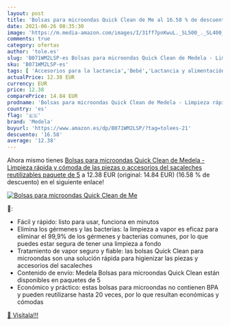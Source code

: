 ```yaml
---
layout: post
title: 'Bolsas para microondas Quick Clean de Me al 16.58 % de descuento'
date: 2021-06-26 08:35:30
image: 'https://m.media-amazon.com/images/I/31ff7pnKwuL._SL500_._SL400_.jpg'
comments: true
category: ofertas
author: 'tole.es'
slug: 'B071WM2LSP-es Bolsas para microondas Quick Clean de Medela - Limpieza...'
sku: 'B071WM2LSP-es'
tags: [ 'Accesorios para la lactancia','Bebé','Lactancia y alimentación','Recipientes para leche materna','medela','sacaleches', ]
actualPrice: 12.38 EUR
currency: EUR
price: 12.38
comparePrice: 14.84 EUR
prodname: 'Bolsas para microondas Quick Clean de Medela - Limpieza rápida y cómoda de las piezas o accesorios del sacaleches  reutilizables  paquete de 5'
country: 'es'
flag: '🇪🇸'
brand: 'Medela'
buyurl: 'https://www.amazon.es/dp/B071WM2LSP/?tag=tolees-21'
descuento: '16.58'
average: '12.38'
---
```


Ahora mismo tienes [Bolsas para microondas Quick Clean de Medela - Limpieza rápida y cómoda de las piezas o accesorios del sacaleches  reutilizables  paquete de 5](https://www.amazon.es/dp/B071WM2LSP/?tag=tolees-21) a 12.38 EUR (original: 14.84 EUR) (16.58 %  de descuento) en el siguiente enlace!

[![Bolsas para microondas Quick Clean de Me](https://m.media-amazon.com/images/I/31ff7pnKwuL._SL500_._SL400_.jpg)](https://www.amazon.es/dp/B071WM2LSP/?tag=tolees-21)

🔎:

- Fácil y rápido: listo para usar, funciona en minutos
- Elimina los gérmenes y las bacterias: la limpieza a vapor es eficaz para eliminar el 99,9% de los gérmenes y bacterias comunes, por lo que puedes estar segura de tener una limpieza a fondo
- Tratamiento de vapor seguro y fiable: las bolsas Quick Clean para microondas son una solución rápida para higienizar las piezas y accesorios del sacaleches
- Contenido de envío: Medela Bolsas para microondas Quick Clean están disponibles en paquetes de 5
- Económico y práctico: estas bolsas para microondas no contienen BPA y pueden reutilizarse hasta 20 veces, por lo que resultan económicas y cómodas

[🛒 Visítala!!!](https://www.amazon.es/dp/B071WM2LSP/?tag=tolees-21)
